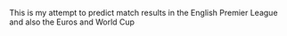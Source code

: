 This is my attempt to predict match results in the English Premier League and also the Euros and World Cup
